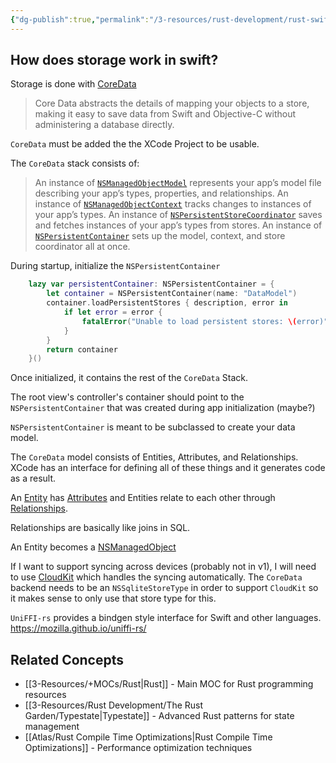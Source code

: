 ```yaml
---
{"dg-publish":true,"permalink":"/3-resources/rust-development/rust-swift-interaction/","tags":["rust","swift"],"updated":"2025-10-18T21:23:28.103-07:00"}
---
```



## How does storage work in swift?

Storage is done with [CoreData](https://developer.apple.com/documentation/coredata/)

> Core Data abstracts the details of mapping your objects to a store, making it easy to save data from Swift and Objective-C without administering a database directly.

`CoreData` must be added the the XCode Project to be usable.

The `CoreData` stack consists of:
> An instance of [`NSManagedObjectModel`](https://developer.apple.com/documentation/coredata/nsmanagedobjectmodel) represents your app’s model file describing your app’s types, properties, and relationships.
> An instance of [`NSManagedObjectContext`](https://developer.apple.com/documentation/coredata/nsmanagedobjectcontext) tracks changes to instances of your app’s types.
> An instance of [`NSPersistentStoreCoordinator`](https://developer.apple.com/documentation/coredata/nspersistentstorecoordinator) saves and fetches instances of your app’s types from stores.
> An instance of [`NSPersistentContainer`](https://developer.apple.com/documentation/coredata/nspersistentcontainer) sets up the model, context, and store coordinator all at once.

During startup, initialize the `NSPersistentContainer`

```swift
    lazy var persistentContainer: NSPersistentContainer = {
        let container = NSPersistentContainer(name: "DataModel")
        container.loadPersistentStores { description, error in
            if let error = error {
                fatalError("Unable to load persistent stores: \(error)")
            }
        }
        return container
    }()
```

Once initialized, it contains the rest of the `CoreData` Stack.

The root view's controller's container should point to the `NSPersistentContainer` that was created during app initialization (maybe?)

`NSPersistentContainer` is meant to be subclassed to create your data model.

The `CoreData` model consists of Entities, Attributes, and Relationships. XCode has an interface for defining all of these things and it generates code as a result.

An [Entity](https://developer.apple.com/documentation/coredata/modeling_data/configuring_entities) has [Attributes](https://developer.apple.com/documentation/coredata/modeling_data/configuring_attributes) and Entities relate to each other through [Relationships](https://developer.apple.com/documentation/coredata/modeling_data/configuring_relationships).

Relationships are basically like joins in SQL.

An Entity becomes a [NSManagedObject](https://developer.apple.com/documentation/coredata/nsmanagedobject)

If I want to support syncing across devices (probably not in v1), I will need to use [CloudKit](https://developer.apple.com/documentation/coredata/mirroring_a_core_data_store_with_cloudkit) which handles the syncing automatically. The `CoreData` backend needs to be an `NSSqliteStoreType` in order to support `CloudKit` so it makes sense to only use that store type for this.

`UniFFI-rs` provides a bindgen style interface for Swift and other languages. https://mozilla.github.io/uniffi-rs/

## Related Concepts
- [[3-Resources/+MOCs/Rust\|Rust]] - Main MOC for Rust programming resources
- [[3-Resources/Rust Development/The Rust Garden/Typestate\|Typestate]] - Advanced Rust patterns for state management
- [[Atlas/Rust Compile Time Optimizations\|Rust Compile Time Optimizations]] - Performance optimization techniques
